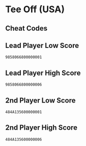 # Tee Off (USA)

## Cheat Codes

## Lead Player Low Score

```
9858066800000001

```

## Lead Player High Score

```
9858066800000006

```

## 2nd Player Low Score

```
484A135600000001

```

## 2nd Player High Score

```
484A135600000006

```

